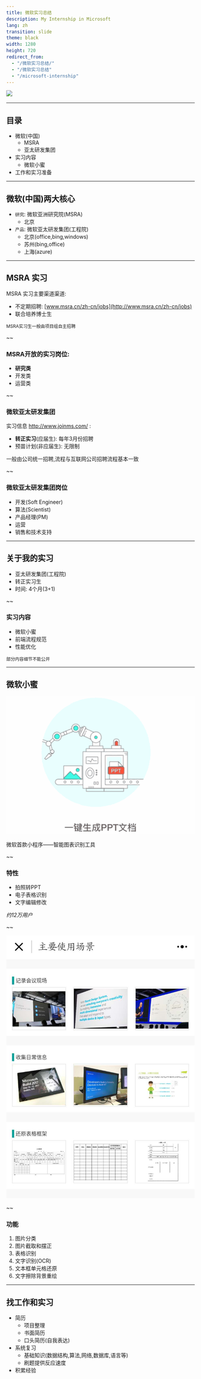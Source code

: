 ```yaml
---
title: 微软实习总结
description: My Internship in Microsoft
lang: zh
transition: slide
theme: black
width: 1280
height: 720
redirect_from:
  - "/微软实习总结/"
  - "/微软实习总结"  
  - "/microsoft-internship"
---
```


![](https://www.cloudsec.com/wp-content/uploads/2016/06/Microsoft_cn.jpg)

-----
## 目录

* 微软(中国)
  * MSRA
  * 亚太研发集团
* 实习内容
  * 微软小蜜
* 工作和实习准备

--------
## 微软(中国)两大核心

* `研究`: 微软亚洲研究院(MSRA)
  * 北京
* `产品`: 微软亚太研发集团(工程院)
  * 北京(office,bing,windows)
  * 苏州(bing,office)
  * 上海(azure)


---
## MSRA 实习

MSRA 实习主要渠道渠道:
* 不定期招聘: [www.msra.cn/zh-cn/jobs](http://www.msra.cn/zh-cn/jobs)
* 联合培养博士生

<small>MSRA实习生一般由项目组自主招聘</small>

~~
### MSRA开放的实习岗位:

* **研究类**
* 开发类
* 运营类

~~
### 微软亚太研发集团

实习信息 <http://www.joinms.com/> :

* **转正实习**(应届生): 每年3月份招聘
* 预苗计划(非应届生): 无限制
 
一般由公司统一招聘,流程与互联网公司招聘流程基本一致


~~
### 微软亚太研发集团岗位

* 开发(Soft Engineer)
* 算法(Scientist)
* 产品经理(PM)
* 运营
* 销售和技术支持

----
## 关于我的实习

* 亚太研发集团(工程院)
* 转正实习生
* 时间: 4个月(3+1)

~~
### 实习内容

* 微软小蜜
* 前端流程规范
* 性能优化

<small>部分内容细节不能公开</small>

-----
## 微软小蜜

![](/assets/img/microsoft-internship/xiaomi.gif)

微软首款小程序——智能图表识别工具

~~
### 特性

* 拍照转PPT
* 电子表格识别
* 文字编辑修改

*约12万用户*

~~

![](/assets/img/microsoft-internship/xiaomi-example.jpg)

~~
### 功能

1. 图片分类
2. 图片截取和摆正
3. 表格识别
4. 文字识别(OCR)
5. 文本框单元格还原
6. 文字擦除背景重绘

----
## 找工作和实习

* 简历
  * 项目整理
  * 书面简历
  * 口头简历(自我表达)
* 系统复习
  * 基础知识(数据结构,算法,网络,数据库,语言等)
  * 刷题提供反应速度
* 积累经验
